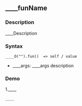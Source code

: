 ## ____funName

### Description

____Description

### Syntax
	____O("").fun()  => self / value

- ____args: ____args description

### Demo

1.____

	____

